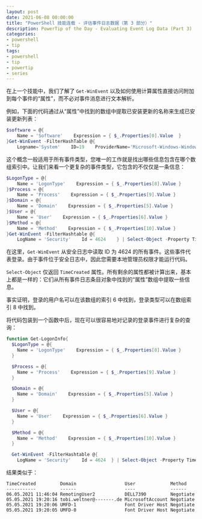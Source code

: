```yaml
---
layout: post
date: 2021-06-08 00:00:00
title: "PowerShell 技能连载 - 评估事件日志数据（第 3 部分）"
description: PowerTip of the Day - Evaluating Event Log Data (Part 3)
categories:
- powershell
- tip
tags:
- powershell
- tip
- powertip
- series
---
```

在上一个技能中，我们了解了 `Get-WinEvent` 以及如何使用计算属性直接访问附加到每个事件的“属性”，而不必对事件消息进行文本解析。

例如，下面的代码通过从“属性”中找到的数组中提取已安装更新的名称来生成已安装更新列表：

```powershell
$software = @{
    Name = 'Software'    Expression = { $_.Properties[0].Value  }
}Get-WinEvent -FilterHashTable @{
    Logname='System'    ID=19    ProviderName='Microsoft-Windows-WindowsUpdateClient'} | Select-Object -Property TimeCreated, $software
```

这个概念一般适用于所有事件类型，您唯一的工作就是找出哪些信息包含在哪个数组索引中。让我们来看一个更复杂的事件类型，它包含的不仅仅是一条信息：

```powershell
$LogonType = @{
    Name = 'LogonType'    Expression = { $_.Properties[8].Value }
}$Process = @{
    Name = 'Process'    Expression = { $_.Properties[9].Value }
}$Domain = @{
    Name = 'Domain'    Expression = { $_.Properties[5].Value }
}$User = @{
    Name = 'User'    Expression = { $_.Properties[6].Value }
}$Method = @{
    Name = 'Method'    Expression = { $_.Properties[10].Value }
}Get-WinEvent -FilterHashtable @{
    LogName = 'Security'    Id = 4624    } | Select-Object -Property TimeCreated, $LogonType, $Process, $Domain, $User, $Method
```

在这里，`Get-WinEvent` 从安全日志中读取 ID 为 4624 的所有事件。这些事件代表登录。由于事件位于安全日志中，因此您需要本地管理员权限才能运行代码。

`Select-Object` 仅返回 `TimeCreated` 属性。所有剩余的属性都被计算出来，基本上都是一样的：它们从所有事件日志条目对象中找到的“属性”数组中提取一些信息。

事实证明，登录的用户名可以在该数组的索引 6 中找到，登录类型可以在数组索引 8 中找到。

将代码包装到一个函数中后，现在可以很容易地对记录的登录事件进行复杂的查询：

```powershell
function Get-LogonInfo{
  $LogonType = @{
    Name = 'LogonType'    Expression = { $_.Properties[8].Value }
  }

  $Process = @{
    Name = 'Process'    Expression = { $_.Properties[9].Value }
  }

  $Domain = @{
    Name = 'Domain'    Expression = { $_.Properties[5].Value }
  }

  $User = @{
    Name = 'User'    Expression = { $_.Properties[6].Value }
  }

  $Method = @{
    Name = 'Method'    Expression = { $_.Properties[10].Value }
  }

  Get-WinEvent -FilterHashtable @{
    LogName = 'Security'    Id = 4624  } | Select-Object -Property TimeCreated, $LogonType, $Process, $Domain, $User, $Method}Get-LogonInfo |  Where-Object Domain -ne System |  Where-Object User -ne 'Window Manager' |  Select-Object -Property TimeCreated, Domain, User, Method
```

结果类似于：

    TimeCreated         Domain                  User             Method
    -----------         ------                  ----             ------
    06.05.2021 11:46:04 RemotingUser2           DELL7390         Negotiate
    05.05.2021 19:20:16 tobi.weltner@-------.de MicrosoftAccount Negotiate
    05.05.2021 19:20:06 UMFD-1                  Font Driver Host Negotiate
    05.05.2021 19:20:05 UMFD-0                  Font Driver Host Negotiate

<!--本文国际来源：[Evaluating Event Log Data (Part 3)](https://community.idera.com/database-tools/powershell/powertips/b/tips/posts/evaluating-event-log-data-part-3)-->

